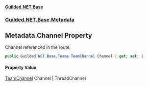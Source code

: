 
#### [Guilded.NET.Base](index 'index')
### [Guilded.NET.Base](index#Guilded_NET_Base 'Guilded.NET.Base').[Metadata](Metadata 'Guilded.NET.Base.Metadata')
## Metadata.Channel Property
Channel referenced in the route.  
```csharp
public Guilded.NET.Base.Teams.TeamChannel Channel { get; set; }
```

#### Property Value
[TeamChannel](TeamChannel 'Guilded.NET.Base.Teams.TeamChannel')
Channel | ThreadChannel
